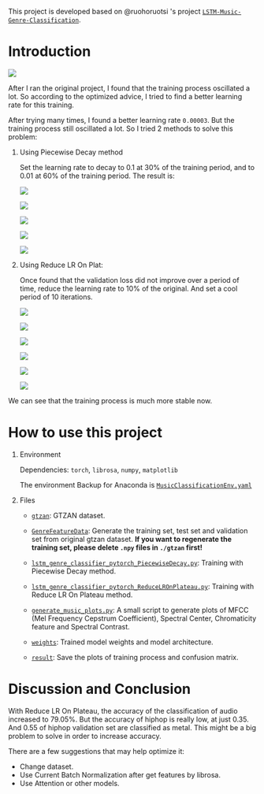 This project is developed based on @ruohoruotsi 's project [`LSTM-Music-Genre-Classification`](https://github.com/ruohoruotsi/LSTM-Music-Genre-Classification).

# Introduction

![](model.png)

After I ran the original project, I found that the training process oscillated a lot. So according to the optimized advice, I tried to find a better learning rate for this training.

After trying many times, I found a better learning rate `0.00003`. But the training process still oscillated a lot. So I tried 2 methods to solve this problem:

1. Using Piecewise Decay method

    Set the learning rate to decay to 0.1 at 30% of the training period, and to 0.01 at 60% of the training period. The result is:

    ![](./result/PiecewiseDecay/graph_train_loss.png)

    ![](./result/PiecewiseDecay/graph_train_accuracy.png)

    ![](./result/PiecewiseDecay/graph_val_loss.png)

    ![](./result/PiecewiseDecay/graph_val_accuracy.png)

    ![](./result/PiecewiseDecay/confusion_mat.png)


2. Using Reduce LR On Plat:

    Once found that the validation loss did not improve over a period of time, reduce the learning rate to 10% of the original. And set a cool period of 10 iterations.

    ![](./result/ReduceLROnPlateau/graph_train_loss.png)

    ![](./result/ReduceLROnPlateau/graph_train_accuracy.png)

    ![](./result/ReduceLROnPlateau/graph_val_loss.png)

    ![](./result/ReduceLROnPlateau/graph_val_accuracy.png)

    ![](./result/ReduceLROnPlateau/graph_lr.png)

    ![](./result/ReduceLROnPlateau/confusion_mat.png)

We can see that the training process is much more stable now.

# How to use this project

1. Environment

    Dependencies: `torch`, `librosa`, `numpy`, `matplotlib`

    The environment Backup for Anaconda is [`MusicClassificationEnv.yaml`](./MusicClassificationEnv.yaml)

2. Files

    * [`gtzan`](./gtzan/): GTZAN dataset.

    * [`GenreFeatureData`](./GenreFeatureData.py): Generate the training set, test set and validation set from original gtzan dataset. **If you want to regenerate the training set, please delete `.npy` files in `./gtzan` first!**

    * [`lstm_genre_classifier_pytorch_PiecewiseDecay.py`](./lstm_genre_classifier_pytorch_PiecewiseDecay.py): Training with Piecewise Decay method.

    * [`lstm_genre_classifier_pytorch_ReduceLROnPlateau.py`](./lstm_genre_classifier_pytorch_ReduceLROnPlateau.py): Training with Reduce LR On Plateau method.

    * [`generate_music_plots.py`](./generate_music_plots.py): A small script to generate plots of MFCC (Mel Frequency Cepstrum Coefficient), Spectral Center, Chromaticity feature and Spectral Contrast.

    * [`weights`](./weights/): Trained model weights and model architecture.

    * [`result`](./result/): Save the plots of training process and confusion matrix.

# Discussion and Conclusion

With Reduce LR On Plateau, the accuracy of the classification of audio increased to 79.05%. But the accuracy of hiphop is really low, at just 0.35. And 0.55 of hiphop validation set are classified as metal. This might be a big problem to solve in order to increase accuracy.

There are a few suggestions that may help optimize it:

* Change dataset.
* Use Current Batch Normalization after get features by librosa.
* Use Attention or other models.